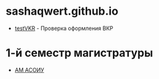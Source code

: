 # sashaqwert.github.io

* [testVKR](https://Aleksandr.chivarzin.ru/testVKR/) - Проверка оформления ВКР

# 1-й семестр магистратуры

* [АМ АСОИУ](https://aleksandr.chivarzin.ru/BMSTU_AMASOIU/)
